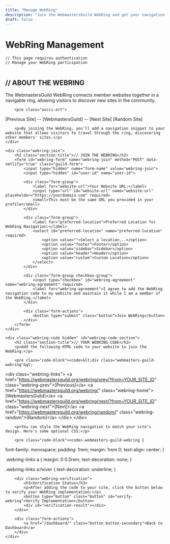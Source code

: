```yaml
---
title: "Manage WebRing"
description: "Join the WebmastersGuild WebRing and get your navigation code"
draft: false
---
```


# WebRing Management

```
// This page requires authentication
// Manage your WebRing participation
```

<div class="webring-container">
    <div class="webring-info">
        <h2 class="section-title">// ABOUT THE WEBRING</h2>
        <p>The WebmastersGuild WebRing connects member websites together in a navigable ring, allowing visitors to discover new sites in the community.</p>
        
        <pre class="ascii-art">
  [Previous Site] -- [WebmastersGuild] -- [Next Site]
                       [Random Site]
        </pre>
        
        <p>By joining the WebRing, you'll add a navigation snippet to your website that allows visitors to travel through the ring, discovering other members' sites.</p>
    </div>
    
    <div class="webring-join">
        <h2 class="section-title">// JOIN THE WEBRING</h2>
        <form id="webring-form" name="webring-join" method="POST" data-netlify="true" class="guild-form">
            <input type="hidden" name="form-name" value="webring-join">
            <input type="hidden" id="user-id" name="user-id">
            
            <div class="form-group">
                <label for="website-url">Your Website URL:</label>
                <input type="url" id="website-url" name="website-url" placeholder="https://yourdomain.com" required>
                <small>This must be the same URL you provided in your profile</small>
            </div>
            
            <div class="form-group">
                <label for="preferred-location">Preferred Location for WebRing Navigation:</label>
                <select id="preferred-location" name="preferred-location" required>
                    <option value="">Select a location...</option>
                    <option value="footer">Footer</option>
                    <option value="sidebar">Sidebar</option>
                    <option value="header">Header</option>
                    <option value="custom">Custom Location</option>
                </select>
            </div>
            
            <div class="form-group checkbox-group">
                <input type="checkbox" id="webring-agreement" name="webring-agreement" required>
                <label for="webring-agreement">I agree to add the WebRing navigation code to my website and maintain it while I am a member of the WebRing.</label>
            </div>
            
            <div class="form-actions">
                <button type="submit" class="button">Join WebRing</button>
            </div>
        </form>
    </div>
    
    <div class="webring-code hidden" id="webring-code-section">
        <h2 class="section-title">// YOUR WEBRING CODE</h2>
        <p>Add the following HTML code to your website to join the WebRing:</p>
        
        <pre class="code-block"><code>&lt;div class="webmasters-guild-webring"&gt;
  &lt;div class="webring-links"&gt;
    &lt;a href="https://webmastersguild.org/webring/prev/?from=YOUR_SITE_ID" class="webring-prev"&gt;[Previous]&lt;/a&gt;
    &lt;a href="https://webmastersguild.org/webring/" class="webring-home"&gt;[WebmastersGuild]&lt;/a&gt;
    &lt;a href="https://webmastersguild.org/webring/next/?from=YOUR_SITE_ID" class="webring-next"&gt;[Next]&lt;/a&gt;
    &lt;a href="https://webmastersguild.org/webring/random/" class="webring-random"&gt;[Random]&lt;/a&gt;
  &lt;/div&gt;
&lt;/div&gt;</code></pre>
        
        <p>You can style the WebRing navigation to match your site's design. Here's some optional CSS:</p>
        
        <pre class="code-block"><code>.webmasters-guild-webring {
  font-family: monospace;
  padding: 1rem;
  margin: 1rem 0;
  text-align: center;
}

.webring-links a {
  margin: 0 0.5rem;
  text-decoration: none;
}

.webring-links a:hover {
  text-decoration: underline;
}</code></pre>
        
        <div class="webring-verification">
            <h3>Verification Status</h3>
            <p>After adding the code to your site, click the button below to verify your WebRing implementation:</p>
            <button type="button" class="button" id="verify-webring">Verify Implementation</button>
            <div id="verification-result"></div>
        </div>
        
        <div class="form-actions">
            <a href="/dashboard/" class="button button-secondary">Back to Dashboard</a>
        </div>
    </div>
</div>

<script>
// Check for authentication and load member data
document.addEventListener('DOMContentLoaded', function() {
    // Add required auth protection
    if (!window.auth || !window.auth.isAuthenticated()) {
        window.location.href = '/';
        alert('Please log in to access WebRing management');
        return;
    }
    
    // Load member data when auth is ready
    window.addEventListener('auth:authenticated', async function(event) {
        if (!event.detail.isAuthenticated) {
            window.location.href = '/';
            return;
        }
        
        try {
            // Get access token
            const token = await window.auth.getAccessToken();
            
            if (!token) {
                throw new Error('Authentication token not available');
            }
            
            // Fetch member data from API
            const response = await fetch('/.netlify/functions/get-member', {
                headers: {
                    'Authorization': `Bearer ${token}`
                }
            });
            
            if (!response.ok) {
                // If 404, the user needs to complete registration
                if (response.status === 404) {
                    window.location.href = '/join/?complete=true';
                    return;
                }
                throw new Error('Failed to load member data: ' + response.statusText);
            }
            
            const data = await response.json();
            
            if (data.success && data.member) {
                const member = data.member;
                
                // Set the website URL field
                const websiteUrlField = document.getElementById('website-url');
                if (websiteUrlField && member.website) {
                    websiteUrlField.value = member.website;
                }
                
                // Check if already in WebRing
                if (member.webring) {
                    document.getElementById('webring-code-section').classList.remove('hidden');
                    document.querySelector('.webring-join').classList.add('hidden');
                    
                    // Update site ID in the code examples
                    const codeBlocks = document.querySelectorAll('code');
                    codeBlocks.forEach(block => {
                        block.innerHTML = block.innerHTML.replace(/YOUR_SITE_ID/g, member.id);
                    });
                }
                
                // Handle webring form submission
                const webringForm = document.getElementById('webring-form');
                if (webringForm) {
                    webringForm.addEventListener('submit', async function(e) {
                        e.preventDefault();
                        
                        // Show loading state
                        const submitButton = this.querySelector('button[type="submit"]');
                        const originalButtonText = submitButton.textContent;
                        submitButton.textContent = 'Processing...';
                        submitButton.disabled = true;
                        
                        try {
                            // Get fresh token
                            const token = await window.auth.getAccessToken();
                            
                            if (!token) {
                                throw new Error('Authentication token not available');
                            }
                            
                            // Prepare update data - just setting webring to true
                            const updateData = {
                                webring: true,
                                webringLocation: document.getElementById('preferred-location').value
                            };
                            
                            // Call update API
                            const response = await fetch('/.netlify/functions/update-member', {
                                method: 'POST',
                                headers: {
                                    'Content-Type': 'application/json',
                                    'Authorization': `Bearer ${token}`
                                },
                                body: JSON.stringify(updateData)
                            });
                            
                            if (!response.ok) {
                                const errorData = await response.json();
                                throw new Error(errorData.error || 'Failed to join WebRing');
                            }
                            
                            const data = await response.json();
                            
                            if (data.success) {
                                // Show the code section
                                document.getElementById('webring-code-section').classList.remove('hidden');
                                webringForm.parentElement.classList.add('hidden');
                                
                                // Update site ID in the code examples
                                const codeBlocks = document.querySelectorAll('code');
                                codeBlocks.forEach(block => {
                                    block.innerHTML = block.innerHTML.replace(/YOUR_SITE_ID/g, member.id);
                                });
                            } else {
                                throw new Error(data.error || 'Failed to join WebRing');
                            }
                        } catch (error) {
                            console.error('Error joining WebRing:', error);
                            alert('Error joining WebRing: ' + error.message);
                            submitButton.textContent = originalButtonText;
                            submitButton.disabled = false;
                        }
                    });
                }
                
                // Verification button
                const verifyButton = document.getElementById('verify-webring');
                if (verifyButton) {
                    verifyButton.addEventListener('click', async function() {
                        const result = document.getElementById('verification-result');
                        result.innerHTML = '<p class="verification-pending">Checking your site... This may take a moment...</p>';
                        
                        try {
                            // Get fresh token
                            const token = await window.auth.getAccessToken();
                            
                            if (!token) {
                                throw new Error('Authentication token not available');
                            }
                            
                            // Prepare update data - add badge
                            const updateData = {
                                badges: member.badges || []
                            };
                            
                            // Add the ring-bearer badge if not present
                            if (!updateData.badges.includes('ring-bearer')) {
                                updateData.badges.push('ring-bearer');
                            }
                            
                            // Call update API after a simulated delay
                            setTimeout(async () => {
                                try {
                                    const response = await fetch('/.netlify/functions/update-member', {
                                        method: 'POST',
                                        headers: {
                                            'Content-Type': 'application/json',
                                            'Authorization': `Bearer ${token}`
                                        },
                                        body: JSON.stringify(updateData)
                                    });
                                    
                                    if (!response.ok) {
                                        const errorData = await response.json();
                                        throw new Error(errorData.error || 'Failed to verify WebRing');
                                    }
                                    
                                    const data = await response.json();
                                    
                                    if (data.success) {
                                        result.innerHTML = '<p class="verification-success">WebRing implementation verified! Your site is now part of the WebmastersGuild WebRing. You\'ve earned the "Ring Bearer" achievement!</p>';
                                    } else {
                                        throw new Error(data.error || 'Failed to verify WebRing');
                                    }
                                } catch (error) {
                                    console.error('Error verifying WebRing:', error);
                                    result.innerHTML = '<p class="verification-error">Error verifying WebRing: ' + error.message + '</p>';
                                }
                            }, 2000); // Simulate a delay for verification process
                        } catch (error) {
                            console.error('Error preparing verification:', error);
                            result.innerHTML = '<p class="verification-error">Error preparing verification: ' + error.message + '</p>';
                        }
                    });
                }
            } else {
                console.error('Invalid member data returned from API');
                alert('Failed to load your profile data');
            }
        } catch (error) {
            console.error('Error fetching member data:', error);
            alert('Failed to load your profile data. Please try again later.');
        }
    });
});
</script>

<style>
.webring-container {
    display: grid;
    grid-template-columns: 1fr;
    gap: var(--space-xl);
}

.webring-info, .webring-join, .webring-code {
    border: 1px solid var(--color-border);
    padding: var(--space-lg);
}

.code-block {
    background-color: rgba(255, 255, 255, 0.1);
    padding: var(--space-md);
    overflow-x: auto;
    border: 1px solid var(--color-border);
    margin: var(--space-md) 0;
}

.hidden {
    display: none;
}

.verification-pending {
    color: var(--color-accent);
}

.verification-success {
    color: var(--color-success);
}

.webring-verification {
    margin-top: var(--space-lg);
    padding-top: var(--space-md);
    border-top: 1px solid var(--color-border);
}

@media (min-width: 768px) {
    .webring-container {
        grid-template-columns: 1fr;
    }
}
</style>